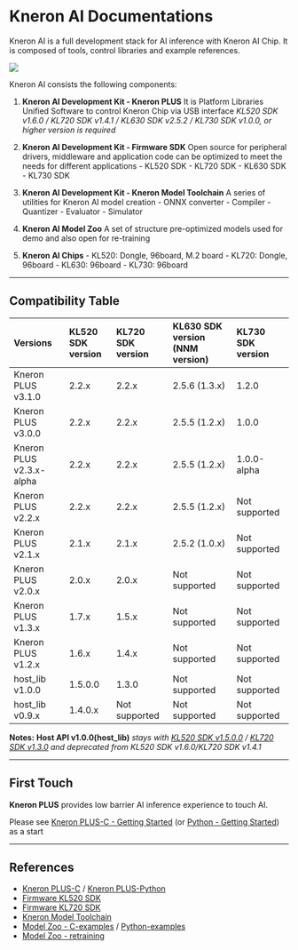 # Kneron AI Documentations



Kneron AI is a full development stack for AI inference with Kneron AI Chip.
It is composed of tools, control libraries and example references.

![](./imgs/kneronAI_arch.png)

Kneron AI consists the following components:

1. **Kneron AI Development Kit - Kneron PLUS**
	It is Platform Libraries Unified Software to control Kneron Chip via USB interface
	*KL520 SDK v1.6.0 / KL720 SDK v1.4.1 / KL630 SDK v2.5.2 / KL730 SDK v1.0.0, or higher version is required*

2. **Kneron AI Development Kit - Firmware SDK**
	Open source for peripheral drivers, middleware and application code can be optimized to meet the needs for different applications
        - KL520 SDK
        - KL720 SDK
        - KL630 SDK
        - KL730 SDK

3. **Kneron AI Development Kit - Kneron Model Toolchain**
	A series of utilities for Kneron AI model creation
        - ONNX converter
        - Compiler
        - Quantizer
        - Evaluator
        - Simulator

4. **Kneron AI Model Zoo**
	A set of structure pre-optimized models used for demo and also open for re-training

5. **Kneron AI Chips**
        - KL520: Dongle, 96board, M.2 board
        - KL720: Dongle, 96board
        - KL630: 96board
        - KL730: 96board

---
## Compatibility Table

Versions                 | KL520 SDK version | KL720 SDK version | KL630 SDK version (NNM version) | KL730 SDK version
:------------------------|:------------------|:------------------|:------------------------------- | :----------------
Kneron PLUS v3.1.0       | 2.2.x             | 2.2.x             | 2.5.6 (1.3.x)                   | 1.2.0
Kneron PLUS v3.0.0       | 2.2.x             | 2.2.x             | 2.5.5 (1.2.x)                   | 1.0.0
Kneron PLUS v2.3.x-alpha | 2.2.x             | 2.2.x             | 2.5.5 (1.2.x)                   | 1.0.0-alpha
Kneron PLUS v2.2.x       | 2.2.x             | 2.2.x             | 2.5.5 (1.2.x)                   | Not supported
Kneron PLUS v2.1.x       | 2.1.x             | 2.1.x             | 2.5.2 (1.0.x)                   | Not supported
Kneron PLUS v2.0.x       | 2.0.x             | 2.0.x             | Not supported                   | Not supported
Kneron PLUS v1.3.x       | 1.7.x             | 1.5.x             | Not supported                   | Not supported
Kneron PLUS v1.2.x       | 1.6.x             | 1.4.x             | Not supported                   | Not supported
host_lib    v1.0.0       | 1.5.0.0           | 1.3.0             | Not supported                   | Not supported
host_lib    v0.9.x       | 1.4.0.x           | Not supported     | Not supported                   | Not supported

**Notes:**
	**Host API v1.0.0(host_lib)** *stays with [KL520 SDK v1.5.0.0](./520_1.5.0.0/getting_start.md) / [KL720 SDK v1.3.0](./720_1.3.0/getting_start_720.md) and deprecated from KL520 SDK v1.6.0/KL720 SDK v1.4.1*

---
## First Touch

**Kneron PLUS** provides low barrier AI inference experience to touch AI.

Please see [Kneron PLUS-C - Getting Started](./plus_c/getting_started.md) \(or [Python - Getting Started](./plus_python/getting_start.md)\) as a start

---
## References

 - [Kneron PLUS-C](./plus_c/introduction/introduction.md) / [Kneron PLUS-Python](./plus_python/introduction/index.md)
 - [Firmware KL520 SDK](./520_2.2.0/introduction.md)
 - [Firmware KL720 SDK](./720_2.2.0/introduction.md)
 - [Kneron Model Toolchain](./toolchain/manual_1_overview.md)
 - [Model Zoo - C-examples](./plus_c/modelzoo/index.md) / [Python-examples](./plus_python/modelzoo/index.md)
 - [Model Zoo - retraining](./model_training/classification.md)
